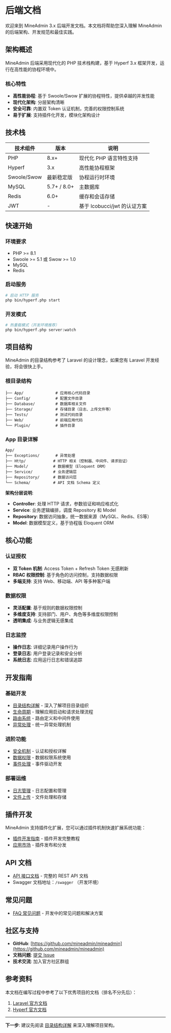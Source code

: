 # 后端文档

欢迎来到 MineAdmin 3.x 后端开发文档。本文档将帮助您深入理解 MineAdmin 的后端架构、开发规范和最佳实践。

## 架构概述

MineAdmin 后端采用现代化的 PHP 技术栈构建，基于 Hyperf 3.x 框架开发，运行在高性能的协程环境中。

### 核心特性

- **高性能协程**: 基于 Swoole/Swow 扩展的协程特性，提供卓越的并发性能
- **现代化架构**: 分层架构清晰
- **安全可靠**: 内置双 Token 认证机制，完善的权限控制系统
- **易于扩展**: 支持插件化开发，模块化架构设计

## 技术栈

| 技术组件 | 版本 | 说明 |
|---------|------|------|
| PHP | 8.x+ | 现代化 PHP 语言特性支持 |
| Hyperf | 3.x | 高性能协程框架 |
| Swoole/Swow | 最新稳定版 | 协程运行时环境 |
| MySQL | 5.7+ / 8.0+ | 主数据库 |
| Redis | 6.0+ | 缓存和会话存储 |
| JWT | - | 基于 lcobucci/jwt 的认证方案 |

## 快速开始

### 环境要求

- PHP >= 8.1
- Swoole >= 5.1 或 Swow >= 1.0
- MySQL 
- Redis 

### 启动服务

```bash
# 启动 HTTP 服务
php bin/hyperf.php start
```

### 开发模式

```bash
# 热重载模式（开发环境推荐）
php bin/hyperf.php server:watch
```

## 项目结构

MineAdmin 的目录结构参考了 Laravel 的设计理念，如果您有 Laravel 开发经验，将会很快上手。

### 根目录结构

```
├── App/              # 应用核心代码目录
├── Config/           # 配置文件目录
├── Database/         # 数据库相关文件
├── Storage/          # 存储目录（日志、上传文件等）
├── Tests/            # 测试代码目录
├── Web/              # 前端应用代码
└── Plugin/           # 插件目录
```

### App 目录详解

```
App/
├── Exceptions/       # 异常处理
├── Http/            # HTTP 相关（控制器、中间件、请求验证）
├── Model/           # 数据模型（Eloquent ORM）
├── Service/         # 业务逻辑层
├── Repository/      # 数据访问层
└── Schema/          # API 文档 Schema 定义
```

**架构分层说明**:

- **Controller**: 处理 HTTP 请求，参数验证和响应格式化
- **Service**: 业务逻辑编排，调度 Repository 和 Model
- **Repository**: 数据访问抽象，统一数据来源（MySQL、Redis、ES等）
- **Model**: 数据模型定义，基于协程版 Eloquent ORM

## 核心功能

### 认证授权

- **双 Token 机制**: Access Token + Refresh Token 无感刷新
- **RBAC 权限控制**: 基于角色的访问控制，支持数据权限
- **多端支持**: 支持 Web、移动端、API 等多种客户端

### 数据权限

- **灵活配置**: 基于规则的数据权限控制
- **多维度支持**: 支持部门、用户、角色等多维度权限控制
- **透明集成**: 与业务逻辑无感集成

### 日志监控

- **操作日志**: 详细记录用户操作行为
- **登录日志**: 用户登录记录和安全分析
- **系统日志**: 应用运行日志和错误追踪

## 开发指南

### 基础开发

- [目录结构详解](./base/structure.md) - 深入了解项目目录组织
- [生命周期](./base/lifecycle.md) - 理解应用启动和请求处理流程
- [路由系统](./base/router.md) - 路由定义和中间件使用
- [异常处理](./base/error-handler.md) - 统一异常处理机制

### 进阶功能

- [安全机制](./security/passport.md) - 认证和授权详解
- [数据权限](./data-permission/overview.md) - 数据权限系统使用
- [事件处理](./base/event-handler.md) - 事件驱动开发

### 部署运维

- [日志管理](./base/logger.md) - 日志配置和管理
- [文件上传](./base/upload.md) - 文件处理和存储

## 插件开发

MineAdmin 支持插件化扩展，您可以通过插件机制快速扩展系统功能：

- [插件开发指南](../plugin/index.md) - 插件开发完整教程
- [应用市场](../plugin/develop/publish.md) - 插件发布和分发

## API 文档

- [API 接口文档](../api/) - 完整的 REST API 文档
- Swagger 文档地址：`/swagger` （开发环境）

## 常见问题

- [FAQ 常见问题](../faq/) - 开发中的常见问题和解决方案

## 社区与支持

- **GitHub**: [https://github.com/mineadmin/mineadmin](https://github.com/mineadmin/mineadmin)
- **文档问题**: [提交 Issue](https://github.com/mineadmin/doc-v3/issues)
- **技术交流**: 加入官方社区群组

## 参考资料

本文档在编写过程中参考了以下优秀项目的文档（排名不分先后）：

1. [Laravel 官方文档](https://laravel.com/docs/11.x/)
2. [Hyperf 官方文档](https://hyperf.wiki/3.1)

---

**下一步**: 建议先阅读 [目录结构详解](./base/structure.md) 来深入理解项目架构。